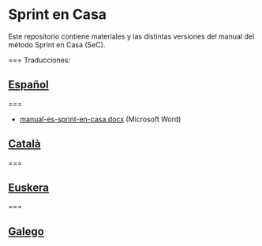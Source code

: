 # Sprint en Casa

Este repositorio contiene materiales y las distintas versiones del manual del método Sprint en Casa (SeC).

===
Traducciones:

## [Español](./spanish) 
===

* [manual-es-sprint-en-casa.docx](./spanish/manual-es-sprint-en-casa.docx) (Microsoft Word)

## [Català](./catalan)
===

## [Euskera](./euskea)
===

## [Galego](./galego)

